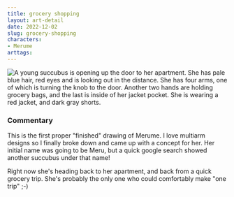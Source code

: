 ```yaml
---
title: grocery shopping
layout: art-detail
date: 2022-12-02
slug: grocery-shopping
characters:
- Merume
arttags:
---
```

![
A young succubus is opening up the door to her apartment. She has pale blue hair, red eyes and is looking out in the distance.
She has four arms, one of which is turning the knob to the door. Another two hands are holding grocery bags, and the last
is inside of her jacket pocket. She is wearing a red jacket, and dark gray shorts.
](/art/grocery-shopping.webp)
### Commentary

This is the first proper "finished" drawing of Merume. I love multiarm designs so I finally broke down and came up with
a concept for her. Her initial name was going to be Meru, but a quick google search showed another succubus under
that name!

Right now she's heading back to her apartment, and back from a quick grocery trip. She's probably the only
one who could comfortably make "one trip" ;-)

